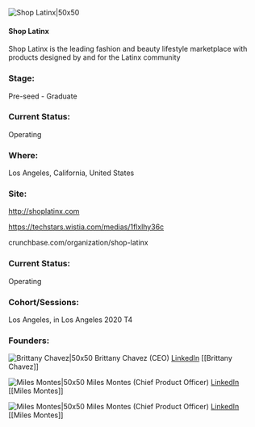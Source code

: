 

![Shop Latinx|50x50](https://apimg.techstars.com/connect/images/image_files/5f75029ca36c11289900006c/original/7FA4CE32-1D0F-4C14-A7FB-2805A8D0F9A0_4_5005_c.jpeg)

#### Shop Latinx
Shop Latinx is the leading fashion and beauty lifestyle marketplace with products designed by and for the Latinx community

### Stage: 
Pre-seed - Graduate 

### Current Status: 
Operating

### Where:
Los Angeles, California, United States

### Site:
http://shoplatinx.com

https://techstars.wistia.com/medias/1flxlhy36c

crunchbase.com/organization/shop-latinx

### Current Status: 
Operating

### Cohort/Sessions: 
Los Angeles, in Los Angeles 2020 T4

### Founders: 

![Brittany Chavez|50x50](https://apimg.techstars.com/connect/images/image_files/5f750e5aa36c1128b4000007/original/Brittany_Chavez-Headshot.jpg) Brittany Chavez (CEO) [LinkedIn](https://linkedin.com/in/brittany-chavez-a4755646) [[Brittany Chavez]]

![Miles Montes|50x50](https://www.f6s.com/images/profile-placeholder-user.jpg) Miles Montes (Chief Product Officer) [LinkedIn](https://linkedin.com/in/cmmontes) [[Miles Montes]]

![Miles Montes|50x50](https://www.f6s.com/images/profile-placeholder-user.jpg) Miles Montes (Chief Product Officer) [LinkedIn](https://linkedin.com/in/cmmontes) [[Miles Montes]]



